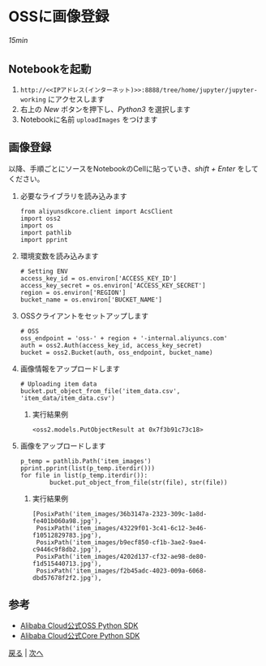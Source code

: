 # OSSに画像登録
###### 15min

## Notebookを起動
1. `http://<<IPアドレス(インターネット)>>:8888/tree/home/jupyter/jupyter-working` にアクセスします
1. 右上の *New* ボタンを押下し、*Python3* を選択します
1. Notebookに名前 `uploadImages` をつけます

## 画像登録
以降、手順ごとにソースをNotebookのCellに貼っていき、*shift + Enter* をしてください。
1. 必要なライブラリを読み込みます
    ```
    from aliyunsdkcore.client import AcsClient
    import oss2
    import os
    import pathlib
    import pprint
    ```
1. 環境変数を読み込みます
    ```
    # Setting ENV
    access_key_id = os.environ['ACCESS_KEY_ID']
    access_key_secret = os.environ['ACCESS_KEY_SECRET']
    region = os.environ['REGION']
    bucket_name = os.environ['BUCKET_NAME']
    ```
1. OSSクライアントをセットアップします
    ```
    # OSS
    oss_endpoint = 'oss-' + region + '-internal.aliyuncs.com'
    auth = oss2.Auth(access_key_id, access_key_secret)
    bucket = oss2.Bucket(auth, oss_endpoint, bucket_name)
    ```
1. 画像情報をアップロードします
    ```
    # Uploading item data
    bucket.put_object_from_file('item_data.csv', 'item_data/item_data.csv')
    ```
    1. 実行結果例
        ```
        <oss2.models.PutObjectResult at 0x7f3b91c73c18>
        ```
1. 画像をアップロードします
    ```
    p_temp = pathlib.Path('item_images')
    pprint.pprint(list(p_temp.iterdir()))
    for file in list(p_temp.iterdir()):
            bucket.put_object_from_file(str(file), str(file))
    ```
    1. 実行結果例
        ```
        [PosixPath('item_images/36b3147a-2323-309c-1a8d-fe401b060a98.jpg'),
         PosixPath('item_images/43229f01-3c41-6c12-3e46-f10512829783.jpg'),
         PosixPath('item_images/b9ecf850-cf1b-3ae2-9ae4-c9446c9f8db2.jpg'),
         PosixPath('item_images/4202d137-cf32-ae98-de80-f1d515440713.jpg'),
         PosixPath('item_images/f2b45adc-4023-009a-6068-dbd57678f2f2.jpg'),
        ```

## 参考
- [Alibaba Cloud公式OSS Python SDK](https://github.com/aliyun/aliyun-oss-python-sdk)
- [Alibaba Cloud公式Core Python SDK](https://github.com/aliyun/aliyun-openapi-python-sdk/tree/master/aliyun-python-sdk-core)


[戻る](Step6.md) | [次へ](Step8.md)
